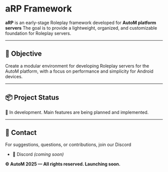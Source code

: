 # aRP Framework

**aRP** is an early-stage Roleplay framework developed for **AutoM platform servers**
The goal is to provide a lightweight, organized, and customizable foundation for Roleplay servers.

---
## 📌 Objective

Create a modular environment for developing Roleplay servers for the AutoM platform, with a focus on performance and simplicity for Android devices.

---
## 📦 Project Status

🚧 In development.
Main features are being planned and implemented.

---
## 📢 Contact

For suggestions, questions, or contributions, join our Discord
* 💬 Discord *(coming soon)*

**© AutoM 2025 — All rights reserved. Launching soon.**
